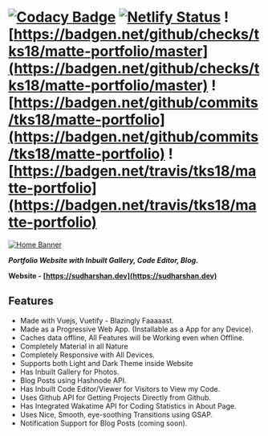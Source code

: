 # [![Codacy Badge](https://app.codacy.com/project/badge/Grade/52a27169249242339aaaa0b686f0e785)](https://www.codacy.com/gh/tks18/matte-portfolio/dashboard?utm_source=github.com&utm_medium=referral&utm_content=tks18/matte-portfolio&utm_campaign=Badge_Grade) [![Netlify Status](https://api.netlify.com/api/v1/badges/6b9fff88-ce0f-4c57-ac89-fab309232f4e/deploy-status)](https://app.netlify.com/sites/portfolio-shantk/deploys) ![https://badgen.net/github/checks/tks18/matte-portfolio/master](https://badgen.net/github/checks/tks18/matte-portfolio/master) ![https://badgen.net/github/commits/tks18/matte-portfolio](https://badgen.net/github/commits/tks18/matte-portfolio) ![https://badgen.net/travis/tks18/matte-portfolio](https://badgen.net/travis/tks18/matte-portfolio)

[![Home Banner](https://i.ibb.co/bdTJD8C/Home-Banner.jpg)](https://sudharshan.dev)

**_Portfolio Website with Inbuilt Gallery, Code Editor, Blog._**

**Website - [https://sudharshan.dev](https://sudharshan.dev)**

## Features

- Made with Vuejs, Vuetify - Blazingly Faaaaast.
- Made as a Progressive Web App. (Installable as a App for any Device).
- Caches data offline, All Features will be Working even when Offline.
- Completely Material in all Nature
- Completely Responsive with All Devices.
- Supports both Light and Dark Theme inside Website
- Has Inbuilt Gallery for Photos.
- Blog Posts using Hashnode API.
- Has Inbuilt Code Editor/Viewer for Visitors to View my Code.
- Uses Github API for Getting Projects Directly from Github.
- Has Integrated Wakatime API for Coding Statistics in About Page.
- Uses Nice, Smooth, eye-soothing Transitions using GSAP.
- Notification Support for Blog Posts (coming soon).
